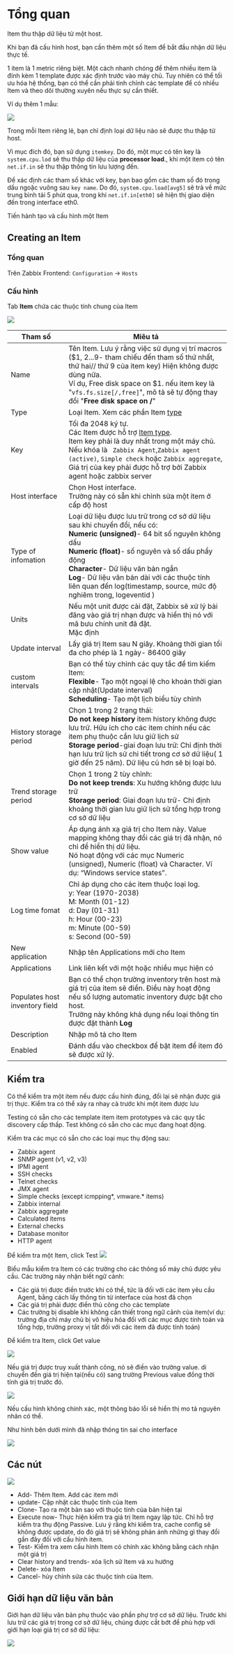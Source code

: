 # Tổng quan
Item thu thập dữ liệu từ một host.

Khi bạn đã cấu hình host, bạn cần thêm một số Item để bắt đầu nhận  dữ liệu thực tế.

1 item là 1 metric riêng biệt. Một cách nhanh chóng để thêm nhiều item là đính kèm 1 template được xác định trước vào máy chủ. Tuy nhiên có thể tối ưu hóa hệ thống, bạn có thể cần phải tinh chỉnh các template để có nhiều Item và theo dõi thường xuyên nếu thực sự cần thiết.

Ví dụ thêm 1 mẫu:

![](/images/Screenshot_67.png)

Trong mỗi Item riêng lẻ, bạn chỉ định loại dữ liệu nào sẽ được thu thập từ host.

Vì mục đích đó, bạn sử dụng `itemkey`. Do đó, một mục có tên key là `system.cpu.lod` sẽ thu thập dữ liệu của **processor load**., khi một item có tên `net.if.in` sẽ thu thập thông tin lưu lượng đến.

Để xác định các tham số khác với key, bạn bao gồm các tham số đó trong dấu ngoặc vuông sau `key name`. Do đó, `system.cpu.load[avg5]` sẽ trả về mức trung bình tải 5 phút qua, trong khi `net.if.in[eth0]` sẽ hiện thị giao diện đến trong interface eth0.

Tiến hành tạo và cấu hình một Item
## Creating an Item
### Tổng quan 

Trên Zabbix Frontend: `Configuration` → `Hosts`

### Cấu hình
Tab **Item** chứa các thuộc tính chung của Item

![](/images/Screenshot_68.png)

|Tham số|Miêu tả|
|-|-|
|Name|Tên Item. Lưu ý rằng việc sử dụng vị trí macros ($1, $2...$9- tham chiếu đến tham số thứ nhất, thứ hai// thứ 9 của item key) Hiện không được dùng nữa.</br> Ví dụ, Free disk space on $1. nếu item key là "`vfs.fs.size[/,free]`", mô tả sẽ tự động thay đổi "**Free disk space on /**" |
|Type|Loại Item. Xem các phần Item [type](/config/info/Item-type.md)|
|Key|Tối đa 2048 ký tự.</br>Các Item được hỗ trợ [Item type](/config/info/Item-type.md).</br>Item key phải là duy nhất trong một máy chủ.</br>Nếu khóa là ` Zabbix Agent`,`Zabbix agent (active)`, `Simple check` hoặc `Zabbix aggregate`, Giá trị của key phải được hỗ trợ bởi Zabbix agent hoặc zabbix server  |
|Host interface|Chọn Host interface.</br> Trường này có sẵn khi chỉnh sửa một item ở cấp độ host|
|Type of infomation |Loại dữ liệu được lưu trữ trong cơ sở dữ liệu sau khi chuyển đổi, nếu có:</br> **Numeric (unsigned)**- 64 bit số nguyên không dấu</br> **Numeric (float)**- số nguyên và số dấu phẩy động</br>**Character**- Dữ liệu văn bản ngắn</br>**Log**- Dữ liệu văn bản dài với các thuộc tính liên quan đến log(timestamp, source, mức độ nghiêm trong, logeventid ) |
|Units|Nếu một unit được cài đặt, Zabbix sẽ xử lý bài đăng  vào giá trị nhạn được và hiển thị nó với mã bưu chính unit đã đặt.</br> Mặc định|
|Update interval|Lấy giá trị Item sau N giây. Khoảng thời gian tối đa cho phép là 1 ngày- 86400 giây|
|custom intervals|Bạn có thể tùy chỉnh các quy tắc để tìm kiếm Item:<br> **Flexible**- Tạo một ngoại lệ cho khoản thời gian cập nhật(Update interval) <br>**Scheduling**- Tạo một lịch biểu tùy chỉnh |
|History storage period |Chọn 1 trong 2 trạng thái:<br> **Do not keep history** item history không được lưu trữ. Hữu ích cho các item chính nếu các item phụ thuộc cần lưu giữ lịch sử<br>**Storage period**-giai đoạn lưu trữ: Chỉ định thời hạn lưu trữ lịch sử chi tiết trong cơ sở dữ liệu( 1 giờ đến 25 năm). Dữ liệu cũ hơn sẽ bị loại bỏ.  |
|Trend storage period|Chọn 1 trong 2 tùy chỉnh:<br>**Do not keep trends**: Xu hướng không được lưu trữ<br>**Storage period**: Giai đoạn lưu trữ- Chỉ định khoảng thời gian lưu giữ lịch sử tổng hợp trong cơ sở dữ liệu |
|Show value|Áp dụng ánh xạ giá trị cho Item này. Value mapping không thay đổi các giá trị đã nhận, nó chỉ để hiển thị dữ liệu.<br>Nó hoạt động với các mục Numeric (unsigned), Numeric (float) và Character. Ví dụ: “Windows service states”.|
|Log time fomat|Chỉ áp dụng cho các item thuộc loại log.<br>y: Year (1970-2038)<br>M: Month (01-12)<br>d: Day (01-31)<br>h: Hour (00-23)<br>m: Minute (00-59)<br>s: Second (00-59) |
|New application|Nhập tên Applications mới cho Item|
|Applications|Link liên kết với một hoặc nhiều mục hiện có|
|Populates host inventory field|Bạn có thể chọn trường inventory trên host mà giá trị của item sẽ điền. Điều này hoạt động nếu số lượng automatic inventory được bật cho host. <br> Trường này không khả dụng nếu loại thông tin được đặt thành **Log**|
|Description|Nhập mô tả cho Item|
|Enabled|Đánh dấu vào checkbox để bật item để item đó sẽ được xử lý.|

## Kiểm tra
Có thể kiểm tra một item nếu được cấu hình đúng, đổi lại sẽ nhận được giá trị thực. Kiểm tra có thể xảy ra nhay cả trước khi một item được lưu

Testing có sẵn cho các template item item prototypes và các quy tắc discovery cấp thấp. Test không có sẵn cho các mục đang hoạt động.

Kiểm tra các mục có sẵn cho các loại mục thụ động sau:

* Zabbix agent
* SNMP agent (v1, v2, v3)
* IPMI agent
* SSH checks
* Telnet checks
* JMX agent
* Simple checks (except icmpping*, vmware.* items)
* Zabbix internal
* Zabbix aggregate
* Calculated items
* External checks
* Database monitor
* HTTP agent

Để kiểm tra một Item, click Test
![](/images/Screenshot_69.png)

Biểu mẫu kiểm tra Item có các trường cho các thông số máy chủ được yêu cầu. Các trường này nhận biết ngữ cảnh: 
* Các giá trị được điền trước khi có thể, tức là đối với các item yêu cầu Agent, bằng cách lấy thông tin từ interface của host đã chọn
* Các giá trị phải được điền thủ công cho các template
* Các trường bị disable khi không cần thiết  trong ngữ cảnh của item(ví dụ: trường địa chỉ máy chủ bị vô hiệu hóa đối với các mục được tính toán và tổng hợp, trường proxy vị tắt đối với các item đã được tính toán)

Để kiểm tra Item, click Get value

![](/images/Screenshot_70.png)

Nếu giá trị được truy xuất thành công, nó sẽ điền vào trường value. di chuyển đến giá trị  hiện tại(nếu có) sang trường Previous value đồng thời tính giá trị trước đó.

![](/images/Screenshot_71.png)

Nếu cấu hình không chính xác, một thông báo lỗi sẽ hiển thị mo tả nguyên nhân có thể.

Như hình bên dưới mình đã nhập thông tin sai cho interface

![](/images/Screenshot_72.png)

## Các nút 
![](/images/Screenshot_73.png)
* Add- Thêm Item. Add các item mới
* update- Cập nhật các thuộc tính của Item
* Clone- Tạo ra một bản sao với thuộc tính của bản hiện tại
* Execute now- Thực hiện kiểm tra giá trị Item ngay lập tức. Chỉ hỗ trợ kiểm tra thụ động Passive. Lưu ý rằng khi kiểm tra, cache config sẽ không được update, do đó giá trị sẽ không phản ánh những gì thay đổi gần đây đối với cấu hình item.
* Test- Kiểm tra xem cấu hình Item có chính xác không bằng cách nhận một giá trị 
* Clear history and trends- xóa lịch sử Item và xu hướng
* Delete- xóa Item
* Cancel- hủy chỉnh sửa các thuộc tính của Item.

## Giới hạn dữ liệu văn bản
Giới hạn dữ liệu văn bản phụ thuộc vào phần phự trợ cơ sở dữ liệu. Trước khi lưu trữ các giá trị trong cơ sở dữ liệu, chúng được cắt bớt để phù hợp với giới hạn loại giá trị cơ sở dữ liệu:

![](/images/Screenshot_74.png)

